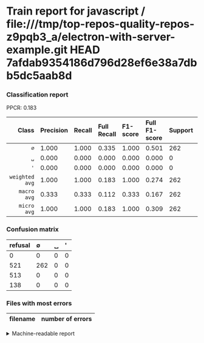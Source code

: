 # Train report for javascript / file:///tmp/top-repos-quality-repos-z9pqb3_a/electron-with-server-example.git HEAD 7afdab9354186d796d28ef6e38a7dbb5dc5aab8d

### Classification report

PPCR: 0.183

| Class | Precision | Recall | Full Recall | F1-score | Full F1-score | Support | Full Support | PPCR |
|------:|:----------|:-------|:------------|:---------|:---------|:--------|:-------------|:-----|
| `∅` | 1.000| 1.000| 0.335| 1.000| 0.501| 262| 783| 0.335 |
| `␣` | 0.000| 0.000| 0.000| 0.000| 0.000| 0| 513| 0.000 |
| `'` | 0.000| 0.000| 0.000| 0.000| 0.000| 0| 138| 0.000 |
| `weighted avg` | 1.000| 1.000| 0.183| 1.000| 0.274| 262| 1434| 0.183 |
| `macro avg` | 0.333| 0.333| 0.112| 0.333| 0.167| 262| 1434| 0.183 |
| `micro avg` | 1.000| 1.000| 0.183| 1.000| 0.309| 262| 1434| 0.183 |

### Confusion matrix

|refusal|  ∅| ␣| '| 
|:---|:---|:---|:---|
|0 |0 |0 |0 |
|521 |262 |0 |0 |
|513 |0 |0 |0 |
|138 |0 |0 |0 |

### Files with most errors

| filename | number of errors|
|:----:|:-----|

<details>
    <summary>Machine-readable report</summary>
```json
{
  "cl_report": {"\u0027": {"f1-score": 0.0, "precision": 0.0, "recall": 0.0, "support": 0}, "macro avg": {"f1-score": 0.3333333333333333, "precision": 0.3333333333333333, "recall": 0.3333333333333333, "support": 262}, "micro avg": {"f1-score": 1.0, "precision": 1.0, "recall": 1.0, "support": 262}, "weighted avg": {"f1-score": 1.0, "precision": 1.0, "recall": 1.0, "support": 262}, "\u2205": {"f1-score": 1.0, "precision": 1.0, "recall": 1.0, "support": 262}, "\u2423": {"f1-score": 0.0, "precision": 0.0, "recall": 0.0, "support": 0}},
  "cl_report_full": {"\u0027": {"f1-score": 0.0, "precision": 0.0, "recall": 0.0, "support": 138}, "macro avg": {"f1-score": 0.16714513556618818, "precision": 0.3333333333333333, "recall": 0.11153682418050233, "support": 1434}, "micro avg": {"f1-score": 0.3089622641509434, "precision": 1.0, "recall": 0.18270571827057183, "support": 1434}, "weighted avg": {"f1-score": 0.2737963203939861, "precision": 0.5460251046025104, "recall": 0.18270571827057183, "support": 1434}, "\u2205": {"f1-score": 0.5014354066985646, "precision": 1.0, "recall": 0.334610472541507, "support": 783}, "\u2423": {"f1-score": 0.0, "precision": 0.0, "recall": 0.0, "support": 513}},
  "ppcr": 0.18270571827057183
}
```
</details>
